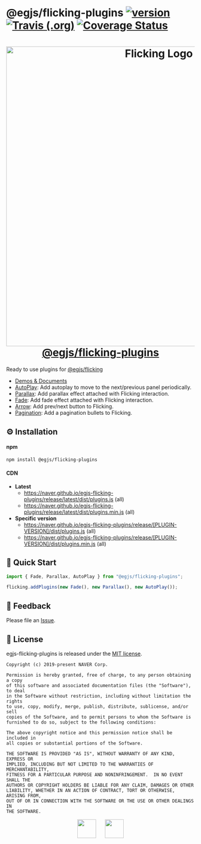 # @egjs/flicking-plugins [![version][badge-version]][link-version] <a href="https://travis-ci.org/naver/egjs-flicking-plugins" target="_blank"><img alt="Travis (.org)" src="https://img.shields.io/travis/naver/egjs-flicking-plugins.svg?style=flat-square&label=build&logo=travis%20ci" /></a> [![Coverage Status](https://coveralls.io/repos/github/naver/egjs-flicking-plugins/badge.svg?branch=master)](https://coveralls.io/github/naver/egjs-flicking-plugins?branch=master)


<h1 align="center" style="max-width: 100%;">
  <img width="800" alt="Flicking Logo" src="https://naver.github.io/egjs-flicking/images/flicking.svg" style="max-width: 100%;" /><br/>
  <a href="https://naver.github.io/egjs-flicking/Plugins">@egjs/flicking-plugins</a>
</h1>

Ready to use plugins for [@egjs/flicking](https://github.com/naver/egjs-flicking)
- [Demos & Documents](https://naver.github.io/egjs-flicking/Plugins)
- [AutoPlay](https://naver.github.io/egjs-flicking/Plugins#autoplay): Add autoplay to move to the next/previous panel periodically.
- [Parallax](https://naver.github.io/egjs-flicking/Plugins#parallax): Add parallax effect attached with Flicking interaction.
- [Fade](https://naver.github.io/egjs-flicking/Plugins#fade): Add fade effect attached with Flicking interaction.
- [Arrow](https://naver.github.io/egjs-flicking/Plugins#arrow): Add prev/next button to Flicking.
- [Pagination](https://naver.github.io/egjs-flicking/Plugins#pagination): Add a pagination bullets to Flicking.

## ⚙️ Installation
#### npm
```bash
npm install @egjs/flicking-plugins
```

#### CDN
- **Latest**
   - https://naver.github.io/egjs-flicking-plugins/release/latest/dist/plugins.js (all)
   - https://naver.github.io/egjs-flicking-plugins/release/latest/dist/plugins.min.js (all)
- **Specific version**
   - https://naver.github.io/egjs-flicking-plugins/release/[PLUGIN-VERSION]/dist/plugins.js (all)
   - https://naver.github.io/egjs-flicking-plugins/release/[PLUGIN-VERSION]/dist/plugins.min.js (all)

## 🏃 Quick Start
```js
import { Fade, Parallax, AutoPlay } from "@egjs/flicking-plugins";

flicking.addPlugins(new Fade(), new Parallax(), new AutoPlay());
```

## 📝 Feedback
Please file an [Issue](https://github.com/naver/egjs-flicking/issues).

## 📜 License
egjs-flicking-plugins is released under the [MIT license](http://naver.github.io/egjs/license.txt).

```
Copyright (c) 2019-present NAVER Corp.

Permission is hereby granted, free of charge, to any person obtaining a copy
of this software and associated documentation files (the "Software"), to deal
in the Software without restriction, including without limitation the rights
to use, copy, modify, merge, publish, distribute, sublicense, and/or sell
copies of the Software, and to permit persons to whom the Software is
furnished to do so, subject to the following conditions:

The above copyright notice and this permission notice shall be included in
all copies or substantial portions of the Software.

THE SOFTWARE IS PROVIDED "AS IS", WITHOUT WARRANTY OF ANY KIND, EXPRESS OR
IMPLIED, INCLUDING BUT NOT LIMITED TO THE WARRANTIES OF MERCHANTABILITY,
FITNESS FOR A PARTICULAR PURPOSE AND NONINFRINGEMENT.  IN NO EVENT SHALL THE
AUTHORS OR COPYRIGHT HOLDERS BE LIABLE FOR ANY CLAIM, DAMAGES OR OTHER
LIABILITY, WHETHER IN AN ACTION OF CONTRACT, TORT OR OTHERWISE, ARISING FROM,
OUT OF OR IN CONNECTION WITH THE SOFTWARE OR THE USE OR OTHER DEALINGS IN
THE SOFTWARE.
```

<p align="center">
  <a href="https://naver.github.io/egjs/"><img height="50" src="https://naver.github.io/egjs/img/logotype1_black.svg" /></a>&nbsp;&nbsp;&nbsp;&nbsp;&nbsp;&nbsp;<a href="https://github.com/naver"><img height="50" src="https://naver.github.io/OpenSourceGuide/book/assets/naver_logo.png" /></a>
</p>


<!-- badges -->
[badge-version]: https://img.shields.io/npm/v/@egjs/flicking-plugins.svg?style=flat

<!-- links -->
[link-version]: https://www.npmjs.com/package/@egjs/flicking-plugins
